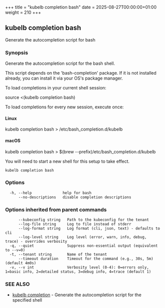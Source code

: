 +++
title = "kubelb completion bash"
date = 2025-08-27T00:00:00+01:00
weight = 210
+++

## kubelb completion bash

Generate the autocompletion script for bash

### Synopsis

Generate the autocompletion script for the bash shell.

This script depends on the 'bash-completion' package.
If it is not installed already, you can install it via your OS's package manager.

To load completions in your current shell session:

 source <(kubelb completion bash)

To load completions for every new session, execute once:

#### Linux

 kubelb completion bash > /etc/bash_completion.d/kubelb

#### macOS

 kubelb completion bash > $(brew --prefix)/etc/bash_completion.d/kubelb

You will need to start a new shell for this setup to take effect.

```
kubelb completion bash
```

### Options

```
  -h, --help              help for bash
      --no-descriptions   disable completion descriptions
```

### Options inherited from parent commands

```
      --kubeconfig string   Path to the kubeconfig for the tenant
      --log-file string     Log to file instead of stderr
      --log-format string   Log format (cli, json, text) - defaults to cli
      --log-level string    Log level (error, warn, info, debug, trace) - overrides verbosity
  -q, --quiet               Suppress non-essential output (equivalent to --v=0)
  -t, --tenant string       Name of the tenant
      --timeout duration    Timeout for the command (e.g., 30s, 5m) (default 4m0s)
  -v, --v int               Verbosity level (0-4): 0=errors only, 1=basic info, 2=detailed status, 3=debug info, 4=trace (default 1)
```

### SEE ALSO

* [kubelb completion](../kubelb_completion)  - Generate the autocompletion script for the specified shell
